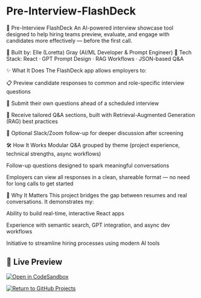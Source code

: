 # Pre-Interview-FlashDeck
🧠 Pre-Interview FlashDeck An AI-powered interview showcase tool designed to help hiring teams preview, evaluate, and engage with candidates more effectively — before the first call.
 

🔹 Built by: Elle (Loretta) Gray (AI/ML Developer & Prompt Engineer)
🔹 Tech Stack: React · GPT Prompt Design · RAG Workflows · JSON-based Q&A

✨ What It Does
The FlashDeck app allows employers to:

📋 Preview candidate responses to common and role-specific interview questions

💬 Submit their own questions ahead of a scheduled interview

🔄 Receive tailored Q&A sections, built with Retrieval-Augmented Generation (RAG) best practices

🔗 Optional Slack/Zoom follow-up for deeper discussion after screening

🛠 How It Works
Modular Q&A grouped by theme (project experience, technical strengths, async workflows)

Follow-up questions designed to spark meaningful conversations

Employers can view all responses in a clean, shareable format — no need for long calls to get started

💼 Why It Matters
This project bridges the gap between resumes and real conversations. It demonstrates my:

Ability to build real-time, interactive React apps

Experience with semantic search, GPT integration, and async dev workflows

Initiative to streamline hiring processes using modern AI tools

## 👀 Live Preview  
[![Open in CodeSandbox](https://img.shields.io/badge/Open%20in-CodeSandbox-blue?logo=codesandbox)](https://codesandbox.io/p/sandbox/kjnlyp?file=%2Fsrc%2FApp.js%3A1%2C1-335%2C1)


[![Return to GitHub Projects](https://img.shields.io/badge/GitHub-Return_to_Projects-blue?logo=github)](https://github.com/Loretta991)

